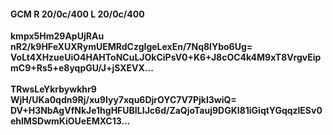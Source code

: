 #### GCM R 20/0c/400 L 20/0c/400
**kmpx5Hm29ApUjRAu**<br/>**nR2/k9HFeXUXRymUEMRdCzgIgeLexEn/7Nq8lYbo6Ug=**<br/>**VoLt4XHzueUiO4HAHToNCuLJOkCiPsV0+K6+J8cOC4k4M9xT8VrgvEipmC9+Rs5+e8yqpGU/J+jSXEVX...**<br/><br/>
**TRwsLeYkrbywkhr9**<br/>**WjH/UKa0qdn9Rj/xu9Iyy7xqu6DjrOYC7V7Pjkl3wiQ=**<br/>**DV+H3NbAgVfNkJe1hgHFUBILIJc6d/ZaQjoTauj9DGKI81iGiqtYGqqzlESv0ehlMSDwmKiOUeEMXC13...**